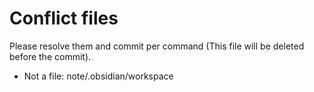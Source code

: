 # Conflict files
Please resolve them and commit per command (This file will be deleted before the commit).
- Not a file: note/.obsidian/workspace